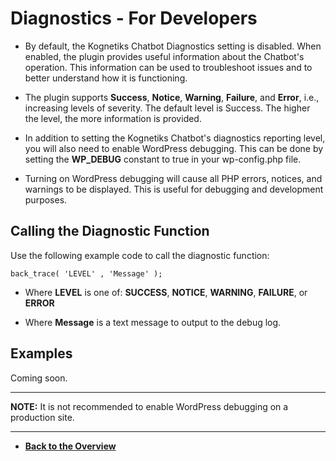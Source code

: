 # Diagnostics - For Developers

- By default, the Kognetiks Chatbot Diagnostics setting is disabled. When enabled, the plugin provides useful information about the Chatbot's operation. This information can be used to troubleshoot issues and to better understand how it is functioning.

- The plugin supports **Success**, **Notice**, **Warning**, **Failure**, and **Error**, i.e., increasing levels of severity. The default level is Success. The higher the level, the more information is provided.

- In addition to setting the Kognetiks Chatbot's diagnostics reporting level, you will also need to enable WordPress debugging. This can be done by setting the **WP_DEBUG** constant to true in your wp-config.php file.

- Turning on WordPress debugging will cause all PHP errors, notices, and warnings to be displayed. This is useful for debugging and development purposes.

## Calling the Diagnostic Function

Use the following example code to call the diagnostic function:

```back_trace( 'LEVEL' , 'Message' );```

- Where **LEVEL** is one of: **SUCCESS**, **NOTICE**, **WARNING**, **FAILURE**, or **ERROR**

- Where **Message** is a text message to output to the debug log.

## Examples

Coming soon.

---

**NOTE:** It is not recommended to enable WordPress debugging on a production site.

---

- **[Back to the Overview](/overview.md)**
